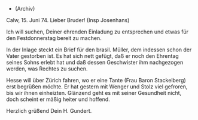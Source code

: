 + (Archiv)

 Calw, 15. Juni 74.
Lieber Bruder! (Insp Josenhans)

Ich will suchen, Deiner ehrenden Einladung zu entsprechen und etwas für den Festdonnerstag bereit zu machen.

In der Inlage steckt ein Brief für den brasil. Müller, dem indessen schon der Vater gestorben ist. Es hat sich nett gefügt, daß er noch den Ehrentag seines Sohns erlebt hat und daß dessen Geschwister ihm nachgezogen werden, was Rechtes zu suchen.

Hesse will über Zürich fahren, wo er eine Tante (Frau Baron Stackelberg) erst begrüßen möchte. Er hat gestern mit Wenger und Stolz viel gefroren, bis wir ihnen einheizten. Glänzend geht es mit seiner Gesundheit nicht, doch scheint er mäßig heiter und hoffend.

 Herzlich grüßend
 Dein H. Gundert.
